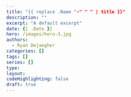 ```yaml
---
title: "{{ replace .Name "-" " " | title }}"
description: ""
excerpt: "A default excerpt"
date: {{ .Date }}
hero: /images/hero-3.jpg
authors:
  - Ryan Dejaegher
categories: []
tags: []
series: []
type:
layout:
codeHighlighting: false
draft: true
---
```




